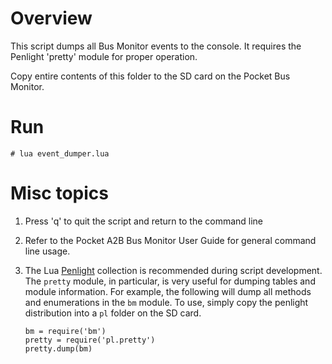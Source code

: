 # Overview

This script dumps all Bus Monitor events to the console.  It requires the
Penlight 'pretty' module for proper operation.

Copy entire contents of this folder to the SD card on the Pocket Bus Monitor.

# Run

   ```
   # lua event_dumper.lua
   ```

# Misc topics

1. Press 'q' to quit the script and return to the command line

2. Refer to the Pocket A2B Bus Monitor User Guide for general command line
   usage.

3. The Lua [Penlight](https://github.com/lunarmodules/Penlight) collection
   is recommended during script development.  The `pretty` module, in
   particular, is very useful for dumping tables and module information.
   For example, the following will dump all methods and enumerations in
   the `bm` module.  To use, simply copy the penlight distribution into
   a `pl` folder on the SD card.

   ```
   bm = require('bm')
   pretty = require('pl.pretty')
   pretty.dump(bm)
   ```
